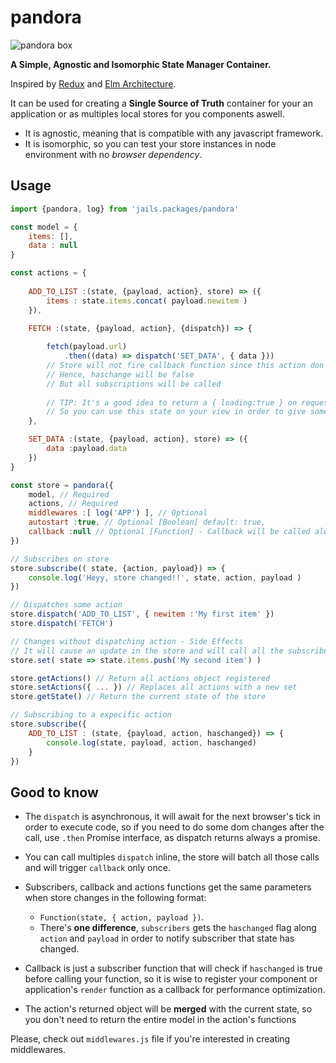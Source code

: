 # pandora

![pandora box](https://educationalresearchtechniques.files.wordpress.com/2016/07/11.jpg?w=200)

**A Simple, Agnostic and Isomorphic State Manager Container.**

Inspired by [Redux](https://github.com/reduxjs/redux) and [Elm Architecture](https://guide.elm-lang.org/architecture/).

It can be used for creating a **Single Source of Truth** container for your an application or as multiples local stores for you components aswell. 


- It is agnostic, meaning that is compatible with any javascript framework.
- It is isomorphic, so you can test your store instances in node environment with no *browser dependency*.


## Usage

```js
import {pandora, log} from 'jails.packages/pandora'

const model = {
    items: [],
    data : null
}

const actions = {
    
    ADD_TO_LIST :(state, {payload, action}, store) => ({
        items : state.items.concat( payload.newitem )
    }),

    FETCH :(state, {payload, action}, {dispatch}) => {
        
        fetch(payload.url)
            .then((data) => dispatch('SET_DATA', { data }))
        // Store will not fire callback function since this action don't return anything.
        // Hence, haschange will be false
        // But all subscriptions will be called
        
        // TIP: It's a good idea to return a { loading:true } on request actions.
        // So you can use this state on your view in order to give some user feedback.
    },

    SET_DATA :(state, {payload, action}, store) => ({
        data :payload.data
    })
}

const store = pandora({
    model, // Required
    actions, // Required
    middlewares :[ log('APP') ], // Optional
    autostart :true, // Optional [Boolean] default: true,
    callback :null // Optional [Function] - Callback will be called always when the state changes 
})

// Subscribes on store
store.subscribe(( state, {action, payload}) => {
    console.log('Heyy, store changed!!', state, action, payload )
})

// Dispatches some action
store.dispatch('ADD_TO_LIST', { newitem :'My first item' })
store.dispatch('FETCH')

// Changes without dispatching action - Side Effects
// It will cause an update in the store and will call all the subscribers and the callback function if there's any.
store.set( state => state.items.push('My second item') )

store.getActions() // Return all actions object registered
store.setActions({ ... }) // Replaces all actions with a new set
store.getState() // Return the current state of the store

// Subscribing to a expecific action
store.subscribe({ 
    ADD_TO_LIST : (state, {payload, action, haschanged}) => {
        console.log(state, payload, action, haschanged)
    }
})

```

## Good to know

- The `dispatch` is asynchronous, it will await for the next browser's tick in order to execute code, so if you 
need to do some dom changes after the call, use `.then` Promise interface, as dispatch returns always a promise.
- You can call multiples `dispatch` inline, the store will batch all those calls and will trigger `callback` only once.
- Subscribers, callback and actions functions get the same parameters when store changes in the following format: 
    - `Function(state, { action, payload })`. 
    - There's **one difference**, `subscribers` gets the `haschanged` flag along `action` and `payload` in order to notify subscriber that state has changed.

- Callback is just a subscriber function that will check if `haschanged` is true before calling your function, so it is wise to register your component or application's `render` function as a callback for performance optimization.
- The action's returned object will be **merged** with the current state, so you don't need to return the entire model in the action's functions


Please, check out `middlewares.js` file if you're interested in creating middlewares.